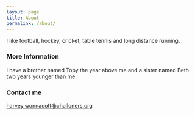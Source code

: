 ```yaml
---
layout: page
title: About
permalink: /about/
---
```


I like football, hockey, cricket, table tennis and long distance running.

### More Information

I have a brother named Toby the year above me and a sister named Beth two years younger than me.

### Contact me

[harvey.wonnacott@challoners.org](mailto:harvey.wonnacott@challoners.org)
